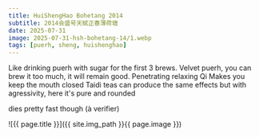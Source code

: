 ```yaml
---
title: HuiShengHao Bohetang 2014
subtitle: 2014会盛号天赋正春薄荷塘
date: 2025-07-31
image: 2025-07-31-hsh-bohetang-14/1.webp
tags: [puerh, sheng, huishenghao]
---
```

Like drinking puerh with sugar for the first 3 brews.
Velvet puerh, you can brew it too much, it will remain good.
Penetrating relaxing Qi
Makes you keep the mouth closed
Taidi teas can produce the same effects but with agressivity, here it's pure and rounded

dies pretty fast though (à verifier)

![{{ page.title }}]({{ site.img_path }}{{ page.image }})